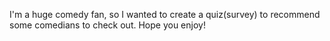 
I'm a huge comedy fan, so I wanted to create a quiz(survey) to recommend some comedians to check out. Hope you enjoy! 
